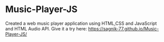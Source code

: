 # Music-Player-JS
Created a web music player application using HTML,CSS and JavaScript and HTML Audio API.
Give it a try here: https://sagnik-77.github.io/Music-Player-JS/
